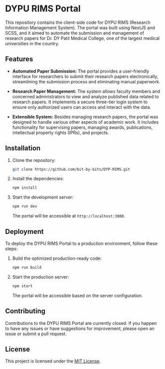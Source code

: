 # DYPU RIMS Portal

This repository contains the client-side code for DYPU RIMS (Research Information Management System). The portal was built using NextJS and SCSS, and it aimed to automate the submission and management of research papers for Dr. DY Patil Medical College, one of the largest medical universities in the country.

## Features

- **Automated Paper Submission:** The portal provides a user-friendly interface for researchers to submit their research papers electronically, streamlining the submission process and eliminating manual paperwork.

- **Research Paper Management:** The system allows faculty members and concerned administrators to view and analyze published data related to research papers. It implements a secure three-tier login system to ensure only authorized users can access and interact with the data.

- **Extensible System:** Besides managing research papers, the portal was designed to handle various other aspects of academic work. It includes functionality for supervising papers, managing awards, publications, intellectual property rights (IPRs), and projects.

## Installation

1. Clone the repository:

   ```bash
   git clone https://github.com/bit-by-bits/DYP-RIMS.git
   ```

2. Install the dependencies:

   ```bash
   npm install
   ```

3. Start the development server:

   ```bash
   npm run dev
   ```

   The portal will be accessible at `http://localhost:3000`.

## Deployment

To deploy the DYPU RIMS Portal to a production environment, follow these steps:

1. Build the optimized production-ready code:

   ```bash
   npm run build
   ```

2. Start the production server:

   ```bash
   npm start
   ```

   The portal will be accessible based on the server configuration.

## Contributing

Contributions to the DYPU RIMS Portal are currently closed. If you happen to have any issues or have suggestions for improvement, please open an issue or submit a pull request.

## License

This project is licensed under the [MIT License](LICENSE).
